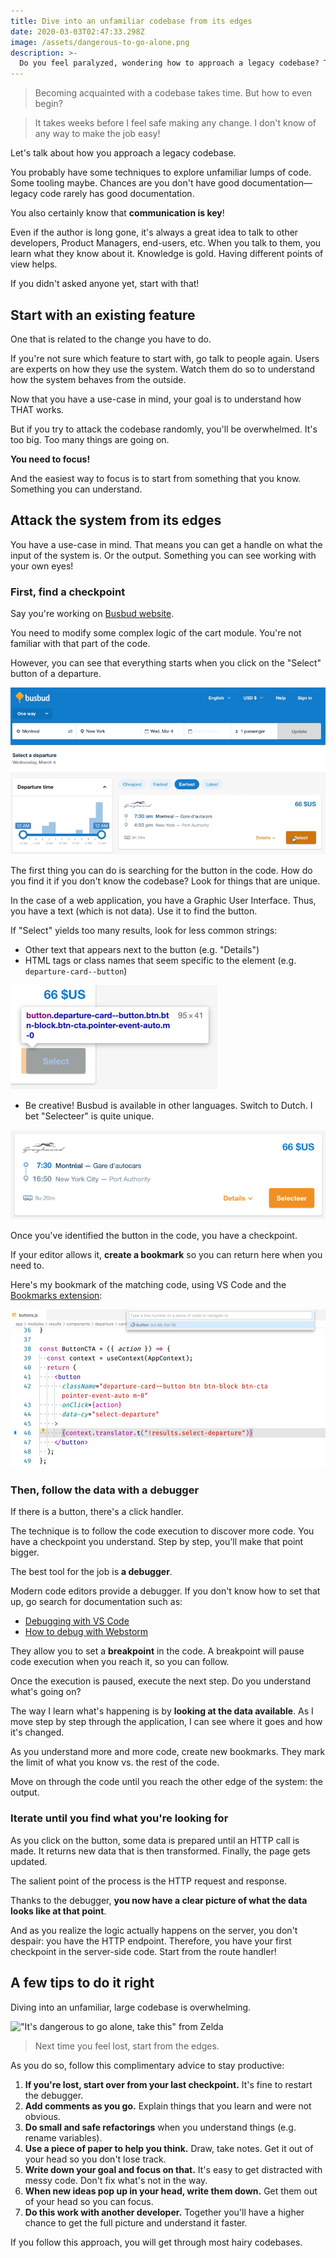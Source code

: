 ```yaml
---
title: Dive into an unfamiliar codebase from its edges
date: 2020-03-03T02:47:33.298Z
image: /assets/dangerous-to-go-alone.png
description: >-
  Do you feel paralyzed, wondering how to approach a legacy codebase? Try to start from the system edges.
---
```


> Becoming acquainted with a codebase takes time. But how to even begin?

> It takes weeks before I feel safe making any change. I don't know of any way to make the job easy!

Let's talk about how you approach a legacy codebase.

You probably have some techniques to explore unfamiliar lumps of code. Some tooling maybe. Chances are you don't have good documentation—legacy code rarely has good documentation.

You also certainly know that **communication is key**!

Even if the author is long gone, it's always a great idea to talk to other developers, Product Managers, end-users, etc. When you talk to them, you learn what they know about it. Knowledge is gold. Having different points of view helps.

If you didn't asked anyone yet, start with that!

## Start with an existing feature

One that is related to the change you have to do.

If you're not sure which feature to start with, go talk to people again. Users are experts on how they use the system. Watch them do so to understand how the system behaves from the outside.

Now that you have a use-case in mind, your goal is to understand how THAT works.

But if you try to attack the codebase randomly, you'll be overwhelmed. It's too big. Too many things are going on.

**You need to focus!**

And the easiest way to focus is to start from something that you know. Something you can understand.

## Attack the system from its edges

You have a use-case in mind. That means you can get a handle on what the input of the system is. Or the output. Something you can see working with your own eyes!

### First, find a checkpoint

Say you're working on [Busbud website](https://busbud.com).

You need to modify some complex logic of the cart module. You're not familiar with that part of the code.

However, you can see that everything starts when you click on the "Select" button of a departure.

![Illustration of clicking on the "select" button](./click-on-button.gif)

The first thing you can do is searching for the button in the code. How do you find it if you don't know the codebase? Look for things that are unique.

In the case of a web application, you have a Graphic User Interface. Thus, you have a text (which is not data). Use it to find the button.

If "Select" yields too many results, look for less common strings:

- Other text that appears next to the button (e.g. "Details")
- HTML tags or class names that seem specific to the element (e.g. `departure-card--button`)

![The button class names](./button-classes.png)

- Be creative! Busbud is available in other languages. Switch to Dutch. I bet "Selecteer" is quite unique.

![Busbud departure card in Dutch](./departure-card-nl.png)

Once you've identified the button in the code, you have a checkpoint.

If your editor allows it, **create a bookmark** so you can return here when you need to.

Here's my bookmark of the matching code, using VS Code and the [Bookmarks extension](https://marketplace.visualstudio.com/items?itemName=alefragnani.Bookmarks):

![Illustration of VS Code bookmark](./bookmark.png)

### Then, follow the data with a debugger

If there is a button, there's a click handler.

The technique is to follow the code execution to discover more code. You have a checkpoint you understand. Step by step, you'll make that point bigger.

The best tool for the job is **a debugger**.

Modern code editors provide a debugger. If you don't know how to set that up, go search for documentation such as:

- [Debugging with VS Code](https://code.visualstudio.com/docs/editor/debugging)
- [How to debug with Webstorm](https://blog.jetbrains.com/webstorm/2018/01/how-to-debug-with-webstorm/)

They allow you to set a **breakpoint** in the code. A breakpoint will pause code execution when you reach it, so you can follow.

Once the execution is paused, execute the next step. Do you understand what's going on?

The way I learn what's happening is by **looking at the data available**. As I move step by step through the application, I can see where it goes and how it's changed.

As you understand more and more code, create new bookmarks. They mark the limit of what you know vs. the rest of the code.

Move on through the code until you reach the other edge of the system: the output.

### Iterate until you find what you're looking for

As you click on the button, some data is prepared until an HTTP call is made. It returns new data that is then transformed. Finally, the page gets updated.

The salient point of the process is the HTTP request and response.

Thanks to the debugger, **you now have a clear picture of what the data looks like at that point**.

And as you realize the logic actually happens on the server, you don't despair: you have the HTTP endpoint. Therefore, you have your first checkpoint in the server-side code. Start from the route handler!

## A few tips to do it right

Diving into an unfamiliar, large codebase is overwhelming.

!["It's dangerous to go alone, take this" from Zelda](/assets/dangerous-to-go-alone.png)

> Next time you feel lost, start from the edges.

As you do so, follow this complimentary advice to stay productive:

1. **If you're lost, start over from your last checkpoint.** It's fine to restart the debugger.
2. **Add comments as you go.** Explain things that you learn and were not obvious.
3. **Do small and safe refactorings** when you understand things (e.g. rename variables).
4. **Use a piece of paper to help you think.** Draw, take notes. Get it out of your head so you don't lose track.
5. **Write down your goal and focus on that.** It's easy to get distracted with messy code. Don't fix what's not in the way.
6. **When new ideas pop up in your head, write them down.** Get them out of your head so you can focus.
7. **Do this work with another developer.** Together you'll have a higher chance to get the full picture and understand it faster.

If you follow this approach, you will get through most hairy codebases.
